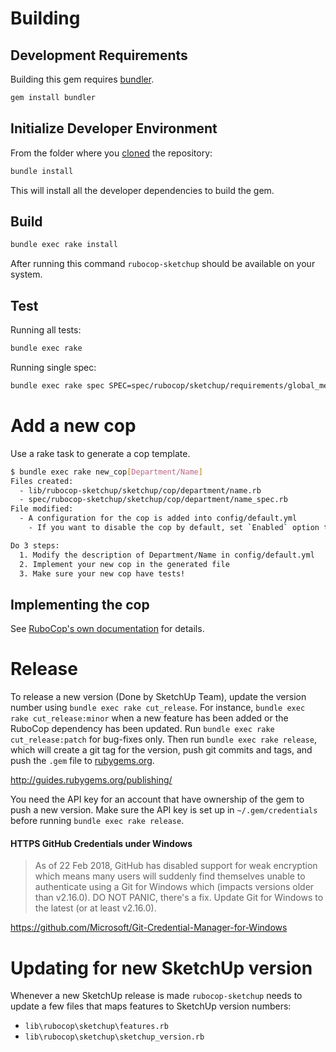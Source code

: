 # Building

## Development Requirements

Building this gem requires [bundler](http://bundler.io/).

```bash
gem install bundler
```

## Initialize Developer Environment

From the folder where you [cloned](https://help.github.com/articles/cloning-a-repository/) the repository:

```bash
bundle install
```

This will install all the developer dependencies to build the gem.

## Build

```bash
bundle exec rake install
```

After running this command `rubocop-sketchup` should be available on your system.

## Test

Running all tests:

```bash
bundle exec rake
```

Running single spec:

```bash
bundle exec rake spec SPEC=spec/rubocop/sketchup/requirements/global_methods_spec.rb
```


# Add a new cop

Use a rake task to generate a cop template.

```sh
$ bundle exec rake new_cop[Department/Name]
Files created:
  - lib/rubocop-sketchup/sketchup/cop/department/name.rb
  - spec/rubocop-sketchup/sketchup/cop/department/name_spec.rb
File modified:
  - A configuration for the cop is added into config/default.yml
    - If you want to disable the cop by default, set `Enabled` option to false.

Do 3 steps:
  1. Modify the description of Department/Name in config/default.yml
  2. Implement your new cop in the generated file
  3. Make sure your new cop have tests!
```


## Implementing the cop

See [RuboCop's own documentation](https://github.com/rubocop-hq/rubocop/blob/master/manual/development.md) for details.


# Release

To release a new version (Done by SketchUp Team), update the version number using `bundle exec rake cut_release`. For instance, `bundle exec rake cut_release:minor` when a new feature has been added or the RuboCop dependency has been updated. Run `bundle exec rake cut_release:patch` for bug-fixes only. Then run `bundle exec rake release`, which will create a git tag for the version, push git commits and tags, and push the `.gem` file to [rubygems.org](https://rubygems.org).

http://guides.rubygems.org/publishing/

You need the API key for an account that have ownership of the gem to push a new version. Make sure the API key is set up in `~/.gem/credentials` before running `bundle exec rake release`.

#### HTTPS GitHub Credentials under Windows

> As of 22 Feb 2018, GitHub has disabled support for weak encryption which means many users will suddenly find themselves unable to authenticate using a Git for Windows which (impacts versions older than v2.16.0). DO NOT PANIC, there's a fix. Update Git for Windows to the latest (or at least v2.16.0).

https://github.com/Microsoft/Git-Credential-Manager-for-Windows

# Updating for new SketchUp version

Whenever a new SketchUp release is made `rubocop-sketchup` needs to update a few files that maps features to SketchUp version numbers:

* `lib\rubocop\sketchup\features.rb`
* `lib\rubocop\sketchup\sketchup_version.rb`
